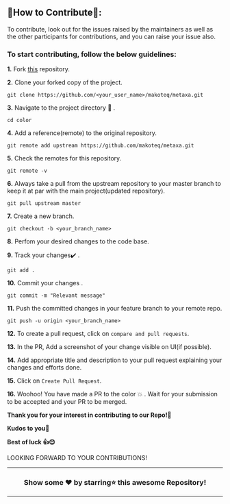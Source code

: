 ## 📌How to Contribute📝:

To contribute, look out for the issues raised by the maintainers as well as the other participants for contributions, and you can raise your issue also.

### To start contributing, follow the below guidelines: 

**1.**  Fork [this](https://github.com/makoteq/metaxa) repository.

**2.**  Clone your forked copy of the project.

```
git clone https://github.com/<your_user_name>/makoteq/metaxa.git
```

**3.** Navigate to the project directory :file_folder: .

```
cd color
```

**4.** Add a reference(remote) to the original repository.

```
git remote add upstream https://github.com/makoteq/metaxa.git 
```

**5.** Check the remotes for this repository.

```
git remote -v
```

**6.** Always take a pull from the upstream repository to your master branch to keep it at par with the main project(updated repository).

```
git pull upstream master
```

**7.** Create a new branch.

```
git checkout -b <your_branch_name>
```

**8.** Perfom your desired changes to the code base.

**9.** Track your changes:heavy_check_mark: .

```
git add . 
```

**10.** Commit your changes .

```
git commit -m "Relevant message"
```

**11.** Push the committed changes in your feature branch to your remote repo.

```
git push -u origin <your_branch_name>
```

**12.** To create a pull request, click on `compare and pull requests`.

**13.** In the PR, Add a screenshot of your change visible on UI(if possible).

**14.** Add appropriate title and description to your pull request explaining your changes and efforts done.

**15.** Click on `Create Pull Request`.


**16.** Woohoo! You have made a PR to the color :boom: . Wait for your submission to be accepted and your PR to be merged.

**Thank you for your interest in contributing to our Repo!🏼**

**Kudos to you🎈**

**Best of luck 👍😊**


LOOKING FORWARD TO YOUR CONTRIBUTIONS!

<hr>

<div align="center">

### Show some ❤️ by starring⭐ this awesome Repository!

</div>

<hr>
